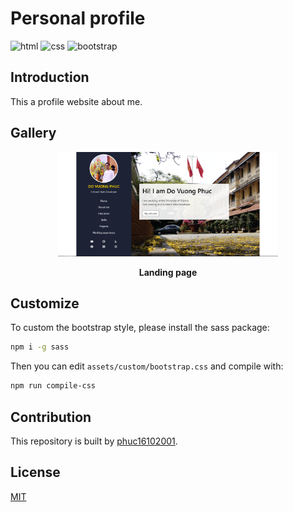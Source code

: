 # Personal profile

<p>
    <img alt="html" src="https://img.shields.io/badge/HTML5-E34F26?style=for-the-badge&logo=html5&logoColor=white">
    <img alt="css" src="https://img.shields.io/badge/CSS3-1572B6?style=for-the-badge&logo=css3&logoColor=white">
    <img alt="bootstrap" src="https://img.shields.io/badge/Bootstrap-563D7C?style=for-the-badge&logo=bootstrap&logoColor=white">
</p>

## Introduction

This a profile website about me.

## Gallery

<p align="center">
    <img alt="landing" style="width: 70%" src="img/others/landing.png">
</p>
<p align="center">
    <b>Landing page</b>
</p>

## Customize

To custom the bootstrap style, please install the sass package:

```bash
npm i -g sass
```

Then you can edit `assets/custom/bootstrap.css` and compile with:

```bash
npm run compile-css
```

## Contribution

This repository is built by [phuc16102001](https://www.github.com/phuc16102001).

## License

[MIT](LICENSE)
